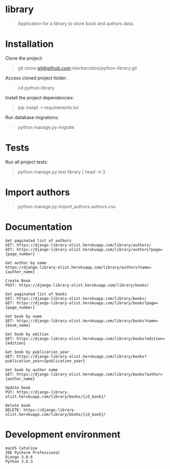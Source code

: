 # library
> Application for a library to store book and authors data.

# Installation
Clone the project:
> git clone git@github.com:nilerbarcelos/python-library.git

Access cloned project folder:
> cd python-library

Install the project dependencies:
> pip install -r requirements.txt

Run database migrations:
> python manage.py migrate

# Tests
Run all project tests:
> python manage.py test library | head -n 3

# Import authors
> python manage.py import_authors authors.csv

# Documentation
```
Get paginated list of authors
GET: https://django-library-olist.herokuapp.com/library/authors/
GET: https://django-library-olist.herokuapp.com/library/authors?page={page_number}

Get author by name
https://django-library-olist.herokuapp.com/library/authors?name={author_name}

Create Book
POST: https://django-library-olist.herokuapp.com/library/books/

Get paginated list of books
GET: https://django-library-olist.herokuapp.com/library/books/
GET: https://django-library-olist.herokuapp.com/library/books?page={page_number}

Get book by name
GET: https://django-library-olist.herokuapp.com/library/books?name={book_name}

Get book by edition
GET: https://django-library-olist.herokuapp.com/library/books?edition={edition}

Get book by publication_year
GET: https://django-library-olist.herokuapp.com/library/books?publication_year={publication_year}

Get book by author name
GET: https://django-library-olist.herokuapp.com/library/books?author={author_name}

Update book
PUT: https://django-library-olist.herokuapp.com/library/books/{id_book}/

Delete book
DELETE: https://django-library-olist.herokuapp.com/library/books/{id_book}/

```

# Development environment
```
macOS Catalina
IDE Pycharm Professional
Django 3.0.6
Python 3.6.3
```
